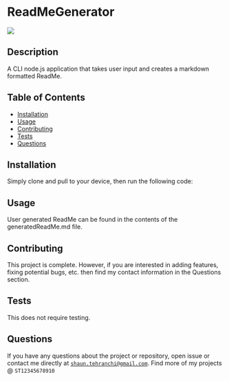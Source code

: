 
# ReadMeGenerator
<img src="https://img.shields.io/badge/License-MIT-blue.svg">

## Description
 A CLI node.js application that takes user input and creates a markdown formatted  ReadMe.

## Table of Contents
- [Installation](#installation)
- [Usage](#usage)
- [Contributing](#contributing)
- [Tests](#tests)
- [Questions](#questions)
## Installation
Simply clone and pull to your device, then run the following code:
## Usage
 User generated ReadMe can be found in the contents of the generatedReadMe.md file.
## Contributing
 This project is complete. However, if you are interested in adding features, fixing potential bugs, etc. then find my contact information in the Questions section.
## Tests
 This does not require testing.
## Questions
If you have any questions about the project or repository, open issue or contact me directly at <code>shaun.tehranchi@gmail.com</code>. Find more of my projects @ <code>ST12345678910</code>
    
